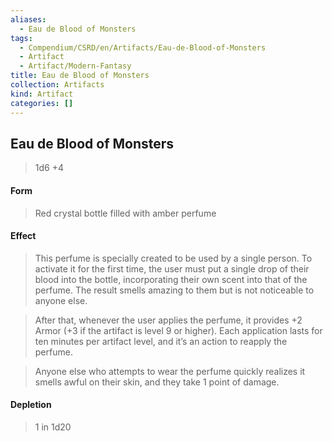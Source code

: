 ```yaml
---
aliases:
  - Eau de Blood of Monsters
tags:
  - Compendium/CSRD/en/Artifacts/Eau-de-Blood-of-Monsters
  - Artifact
  - Artifact/Modern-Fantasy
title: Eau de Blood of Monsters
collection: Artifacts
kind: Artifact
categories: []
---
```

## Eau de Blood of Monsters  
>1d6 +4  
#### Form  
> Red crystal bottle filled with amber perfume   
  
#### Effect  
> This perfume is specially created to be used by a single person. To activate it for the first time, the user must put a single drop of their blood into the bottle, incorporating their own scent into that of the perfume. The result smells amazing to them but is not noticeable to anyone else.   
>   
> After that, whenever the user applies the perfume, it provides +2 Armor (+3 if the artifact is level 9 or higher). Each application lasts for ten minutes per artifact level, and it’s an action to reapply the perfume.  
>   
> Anyone else who attempts to wear the perfume quickly realizes it smells awful on their skin, and they take 1 point of damage.   
  
#### Depletion   
>1 in 1d20  
  
